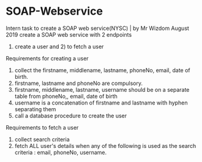 # SOAP-Webservice
Intern task to create a SOAP web service(NYSC) | by Mr Wizdom August 2019
create a SOAP web service with 2 endpoints
1) create a user and 2) to fetch a user

Requirements for creating a user
1) collect the firstname, middlename, lastname, phoneNo, email, date of birth.
2) firstname, lastname and phoneNo are compulsory.
3) firstname, middlename, lastname, username should be on a separate table from phoneNo,, email, date of birth
4) username is a concatenation of firstname and lastname with hyphen separating them
5) call a database procedure to create the user

Requirements to fetch a user
1) collect search criteria
2) fetch ALL user's details when any of the following is used as the search criteria : email, phoneNo, username.

